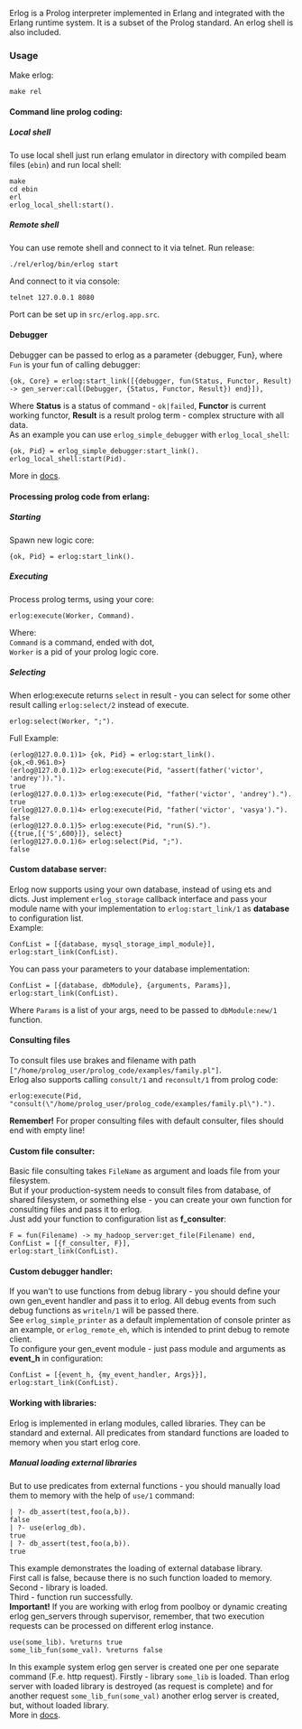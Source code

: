 Erlog is a Prolog interpreter implemented in Erlang and integrated
with the Erlang runtime system. It is a subset of the Prolog standard.
An erlog shell is also included.

### Usage
Make erlog:  

    make rel

#### Command line prolog coding:
##### Local shell
To use local shell just run erlang emulator in directory with compiled beam files (`ebin`) and run local shell:

    make
    cd ebin
    erl
    erlog_local_shell:start().
##### Remote shell
You can use remote shell and connect to it via telnet.
Run release:

    ./rel/erlog/bin/erlog start
And connect to it via console:

    telnet 127.0.0.1 8080
Port can be set up in `src/erlog.app.src`. 

#### Debugger
Debugger can be passed to erlog as a parameter {debugger, Fun}, where `Fun` is your fun of calling debugger:

    {ok, Core} = erlog:start_link([{debugger, fun(Status, Functor, Result) -> gen_server:call(Debugger, {Status, Functor, Result}) end}]),
Where __Status__ is a status of command - `ok|failed`, __Functor__ is current working functor, __Result__ is a result 
prolog term - complex structure with all data.  
As an example you can use `erlog_simple_debugger` with `erlog_local_shell`:

    {ok, Pid} = erlog_simple_debugger:start_link().
    erlog_local_shell:start(Pid).
More in [docs](https://github.com/comtihon/erlog/blob/master/doc/debugger.md "debugger").  

#### Processing prolog code from erlang:
##### Starting
Spawn new logic core: 

    {ok, Pid} = erlog:start_link().
##### Executing
Process prolog terms, using your core:

    erlog:execute(Worker, Command).
Where:  
`Command` is a command, ended with dot,  
`Worker` is a pid of your prolog logic core. 
##### Selecting
When erlog:execute returns `select` in result - you can select for some other result calling `erlog:select/2` instead of execute.

    erlog:select(Worker, ";").
Full Example:

    (erlog@127.0.0.1)1> {ok, Pid} = erlog:start_link().
    {ok,<0.961.0>}
    (erlog@127.0.0.1)2> erlog:execute(Pid, "assert(father('victor', 'andrey')).").
    true
    (erlog@127.0.0.1)3> erlog:execute(Pid, "father('victor', 'andrey').").        
    true
    (erlog@127.0.0.1)4> erlog:execute(Pid, "father('victor', 'vasya')."). 
    false
    (erlog@127.0.0.1)5> erlog:execute(Pid, "run(S)."). 
    {{true,[{'S',600}]}, select}
    (erlog@127.0.0.1)6> erlog:select(Pid, ";"). 
    false

#### Custom database server:
Erlog now supports using your own database, instead of using ets and dicts. Just implement `erlog_storage` callback interface
and pass your module name with your implementation to `erlog:start_link/1` as __database__ to configuration list.  
Example:  
    
    ConfList = [{database, mysql_storage_impl_module}],
    erlog:start_link(ConfList).
You can pass your parameters to your database implementation:

    ConfList = [{database, dbModule}, {arguments, Params}],
    erlog:start_link(ConfList).
Where `Params` is a list of your args, need to be passed to `dbModule:new/1` function.

#### Consulting files
To consult files use brakes and filename with path `["/home/prolog_user/prolog_code/examples/family.pl"]`.  
Erlog also supports calling `consult/1` and `reconsult/1` from prolog code:  

    erlog:execute(Pid, "consult(\"/home/prolog_user/prolog_code/examples/family.pl\")."). 
__Remember!__ For proper consulting files with default consulter, files should end with empty line!  

#### Custom file consulter:
Basic file consulting takes `FileName` as argument and loads file from your filesystem.  
But if your production-system needs to consult files from database, of shared filesystem, or something else - you can create
your own function for consulting files and pass it to erlog.  
Just add your function to configuration list as __f_consulter__:

    F = fun(Filename) -> my_hadoop_server:get_file(Filename) end,
    ConfList = [{f_consulter, F}],
    erlog:start_link(ConfList).
    
#### Custom debugger handler:
If you wan't to use functions from debug library - you should define your own gen_event handler and pass it to erlog.
All debug events from such debug functions as `writeln/1` will be passed there.  
See `erlog_simple_printer` as a default implementation of console printer as an example, or `erlog_remote_eh`, which is intended to print debug to remote client.  
To configure your gen_event module - just pass module and arguments as __event_h__ in configuration:

    ConfList = [{event_h, {my_event_handler, Args}}],
    erlog:start_link(ConfList).
    
#### Working with libraries:
Erlog is implemented in erlang modules, called libraries. They can be standard and external. 
All predicates from standard functions are loaded to memory when you start erlog core.  
##### Manual loading external libraries
But to use predicates from external functions - you should manually load them to memory with the help of `use/1` command:

    | ?- db_assert(test,foo(a,b)).
    false
    | ?- use(erlog_db).
    true
    | ?- db_assert(test,foo(a,b)).
    true
This example demonstrates the loading of external database library.  
First call is false, because there is no such function loaded to memory.   
Second - library is loaded.  
Third - function run successfully.  
__Important!__ If you are working with erlog from poolboy or dynamic creating erlog gen_servers through supervisor, 
remember, that two execution requests can be processed on different erlog instance.  

    use(some_lib). %returns true
    some_lib_fun(some_val). %returns false
In this example system erlog gen server is created one per one separate command (F.e. http request). Firstly - library
`some_lib` is loaded. Than erlog server with loaded library is destroyed (as request is complete) and for another request
`some_lib_fun(some_val)` another erlog server is created, but, without loaded library.  
More in [docs](https://github.com/comtihon/erlog/blob/master/doc/libraries.md "libraries").  